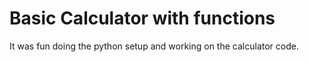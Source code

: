 # Basic Calculator with functions
It was fun doing the python setup and working on the calculator code.